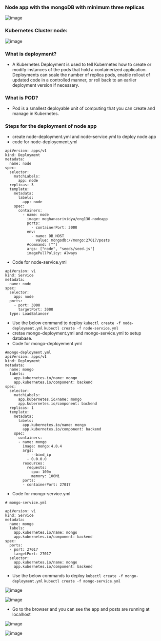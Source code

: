 ### Node app with the mongoDB with minimum three replicas
![image](https://user-images.githubusercontent.com/97250268/204542447-5d278aff-218a-4325-90f1-6a2e751fc947.png)

### Kubernetes Cluster node:
![image](https://user-images.githubusercontent.com/97250268/204653329-e7c63a79-11a7-41a3-a1c8-9eb31bb00055.png)

### What is deployment?
- A Kubernetes Deployment is used to tell Kubernetes how to create or modify instances of the pods that hold a containerized application. Deployments can scale the number of replica pods, enable rollout of updated code in a controlled manner, or roll back to an earlier deployment version if necessary.
### What is POD?
- Pod is a smallest deployable unit of computing that you can create and manage in Kubernetes.
### Steps for the deployment of node app
- create node-deployment.yml and node-service.yml to deploy node app
- code for node-deployement.yml
```
apiVersion: apps/v1
kind: Deployment
metadata:
  name: node
spec:
  selector:
    matchLabels:
      app: node
  replicas: 3
  template:
    metadata:
      labels:
        app: node
    spec:
      containers:
        - name: node
          image: meghanasrividya/eng130-nodeapp
          ports:
            - containerPort: 3000
          env:
            - name: DB_HOST
              value: mongodb://mongo:27017/posts
          #command: [""]
          args: ["node", "seeds/seed.js"]
          imagePullPolicy: Always

```
- Code for node-service.yml
```
apiVersion: v1
kind: Service
metadata:
  name: node
spec:
  selector:
    app: node
  ports:
    - port: 3000
      targetPort: 3000
  type: LoadBalancer

```
  - Use the below command to deploy
   `kubectl create -f node-deployment.yml`
   `kubectl create -f node-service.yml`
- cretae mongo-deployment.yml and mongo-service.yml to setup database.
- Code for mongo-deployement.yml
```
#mongo-deployment.yml
apiVersion: apps/v1
kind: Deployment
metadata:
  name: mongo
  labels:
    app.kubernetes.io/name: mongo
    app.kubernetes.io/component: backend
spec:
  selector:
    matchLabels:
      app.kubernetes.io/name: mongo
      app.kubernetes.io/component: backend
  replicas: 1
  template:
    metadata:
      labels:
        app.kubernetes.io/name: mongo
        app.kubernetes.io/component: backend
    spec:
      containers:
      - name: mongo
        image: mongo:4.0.4
        args:
          - --bind_ip
          - 0.0.0.0
        resources:
          requests:
            cpu: 100m
            memory: 100Mi
        ports:
        - containerPort: 27017

```
- Code for mongo-service.yml
```
# mongo-service.yml

apiVersion: v1
kind: Service
metadata:
  name: mongo
  labels:
    app.kubernetes.io/name: mongo
    app.kubernetes.io/component: backend
spec:
  ports:
  - port: 27017
    targetPort: 27017
  selector:
    app.kubernetes.io/name: mongo
    app.kubernetes.io/component: backend

```
  - Use the below commands to deploy
    `kubectl create -f mongo-deployment.yml`
    `kubectl create -f mongo-service.yml`
    
![image](https://user-images.githubusercontent.com/97250268/204874976-34b99213-e4ea-4201-9f14-866a90aa2358.png)

![image](https://user-images.githubusercontent.com/97250268/204875100-66f93a7e-e209-4183-88f0-8f0d97d78781.png)

- Go to the browser and you can see the app and posts are running at localhost

![image](https://user-images.githubusercontent.com/97250268/204875422-bccc646e-6112-43f1-92d2-6db3529a2ad8.png)


![image](https://user-images.githubusercontent.com/97250268/204875665-41ef497c-b72b-4375-bc9e-79f642163b11.png)

